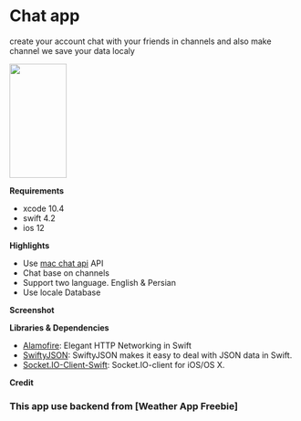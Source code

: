 # Chat app
create your account chat with your friends in channels and also make channel
we save your data localy

<img src="screenshots/Simulator%20Screen%20Shot%20-%20iPhone%2011%20Pro%20Max%20-%202020-02-19%20at%2018.05.05" width = "100" height = "200" />

**Requirements**
- xcode 10.4
- swift 4.2
- ios 12

**Highlights**
- Use [mac chat api] API
- Chat base on channels
- Support two language. English & Persian
- Use locale Database

**Screenshot**


**Libraries & Dependencies**
- [Alamofire]: Elegant HTTP Networking in Swift
- [SwiftyJSON]: SwiftyJSON makes it easy to deal with JSON data in Swift.
- [Socket.IO-Client-Swift]: Socket.IO-client for iOS/OS X.

**Credit**

### This app use backend from [Weather App Freebie] 


[mac chat api]: https://github.com/devslopes-learn/mac-chat-api
[Alamofire]: https://github.com/Alamofire/Alamofire
[SwiftyJSON]: https://github.com/SwiftyJSON/SwiftyJSON
[Socket.IO-Client-Swift]: https://github.com/socketio/socket.io-client-swift
